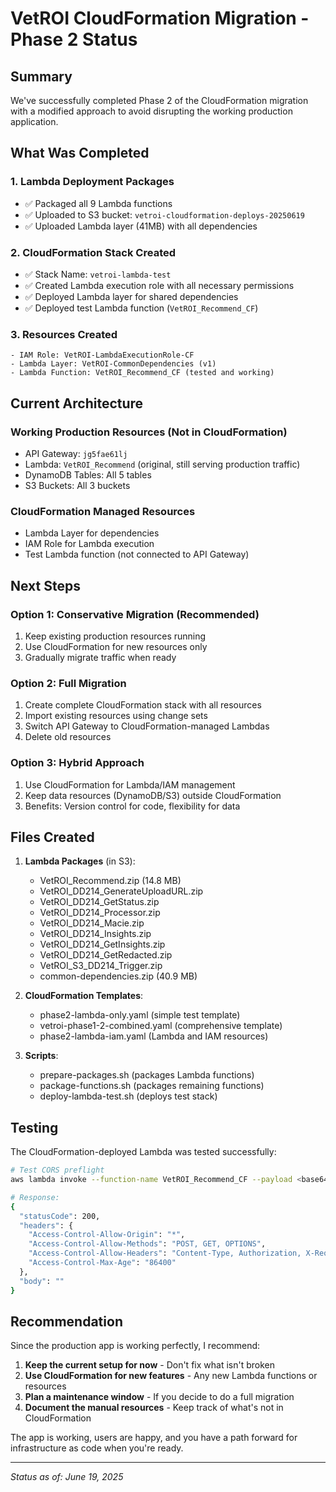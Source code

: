 # VetROI CloudFormation Migration - Phase 2 Status

## Summary

We've successfully completed Phase 2 of the CloudFormation migration with a modified approach to avoid disrupting the working production application.

## What Was Completed

### 1. Lambda Deployment Packages
- ✅ Packaged all 9 Lambda functions
- ✅ Uploaded to S3 bucket: `vetroi-cloudformation-deploys-20250619`
- ✅ Uploaded Lambda layer (41MB) with all dependencies

### 2. CloudFormation Stack Created
- ✅ Stack Name: `vetroi-lambda-test`
- ✅ Created Lambda execution role with all necessary permissions
- ✅ Deployed Lambda layer for shared dependencies
- ✅ Deployed test Lambda function (`VetROI_Recommend_CF`)

### 3. Resources Created
```
- IAM Role: VetROI-LambdaExecutionRole-CF
- Lambda Layer: VetROI-CommonDependencies (v1)
- Lambda Function: VetROI_Recommend_CF (tested and working)
```

## Current Architecture

### Working Production Resources (Not in CloudFormation)
- API Gateway: `jg5fae61lj` 
- Lambda: `VetROI_Recommend` (original, still serving production traffic)
- DynamoDB Tables: All 5 tables
- S3 Buckets: All 3 buckets

### CloudFormation Managed Resources
- Lambda Layer for dependencies
- IAM Role for Lambda execution
- Test Lambda function (not connected to API Gateway)

## Next Steps

### Option 1: Conservative Migration (Recommended)
1. Keep existing production resources running
2. Use CloudFormation for new resources only
3. Gradually migrate traffic when ready

### Option 2: Full Migration
1. Create complete CloudFormation stack with all resources
2. Import existing resources using change sets
3. Switch API Gateway to CloudFormation-managed Lambdas
4. Delete old resources

### Option 3: Hybrid Approach
1. Use CloudFormation for Lambda/IAM management
2. Keep data resources (DynamoDB/S3) outside CloudFormation
3. Benefits: Version control for code, flexibility for data

## Files Created

1. **Lambda Packages** (in S3):
   - VetROI_Recommend.zip (14.8 MB)
   - VetROI_DD214_GenerateUploadURL.zip
   - VetROI_DD214_GetStatus.zip
   - VetROI_DD214_Processor.zip
   - VetROI_DD214_Macie.zip
   - VetROI_DD214_Insights.zip
   - VetROI_DD214_GetInsights.zip
   - VetROI_DD214_GetRedacted.zip
   - VetROI_S3_DD214_Trigger.zip
   - common-dependencies.zip (40.9 MB)

2. **CloudFormation Templates**:
   - phase2-lambda-only.yaml (simple test template)
   - vetroi-phase1-2-combined.yaml (comprehensive template)
   - phase2-lambda-iam.yaml (Lambda and IAM resources)

3. **Scripts**:
   - prepare-packages.sh (packages Lambda functions)
   - package-functions.sh (packages remaining functions)
   - deploy-lambda-test.sh (deploys test stack)

## Testing

The CloudFormation-deployed Lambda was tested successfully:
```bash
# Test CORS preflight
aws lambda invoke --function-name VetROI_Recommend_CF --payload <base64> response.json

# Response: 
{
  "statusCode": 200,
  "headers": {
    "Access-Control-Allow-Origin": "*",
    "Access-Control-Allow-Methods": "POST, GET, OPTIONS",
    "Access-Control-Allow-Headers": "Content-Type, Authorization, X-Requested-With",
    "Access-Control-Max-Age": "86400"
  },
  "body": ""
}
```

## Recommendation

Since the production app is working perfectly, I recommend:

1. **Keep the current setup for now** - Don't fix what isn't broken
2. **Use CloudFormation for new features** - Any new Lambda functions or resources
3. **Plan a maintenance window** - If you decide to do a full migration
4. **Document the manual resources** - Keep track of what's not in CloudFormation

The app is working, users are happy, and you have a path forward for infrastructure as code when you're ready.

---

*Status as of: June 19, 2025*